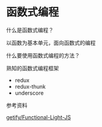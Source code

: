 # 函数式编程

什么是函数式编程？

以函数为基本单元，面向函数式的编程

什么要使用函数式编程的方法？

熟知的函数式编程框架

+ redux
+ redux-thunk
+ underscore

参考资料

[getify/Functional-Light-JS](https://github.com/getify/Functional-Light-JS)
